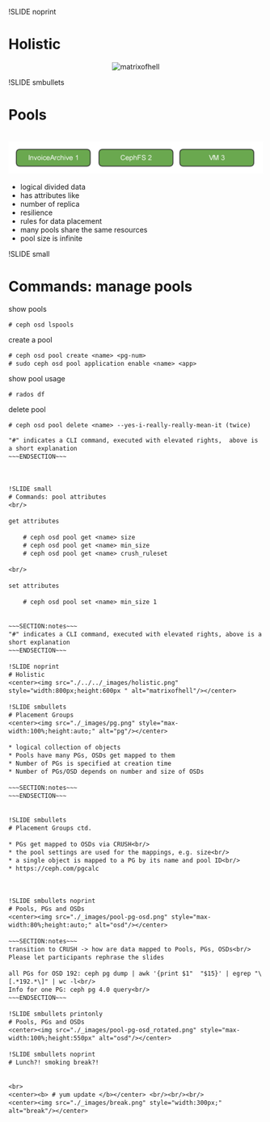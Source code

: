 !SLIDE noprint
# Holistic
<center><img src="./../../_images/holistic.png" style="width:800px;height:600px " alt="matrixofhell"/></center>

!SLIDE smbullets
# Pools 
<br/>
<center><img src="./_images/pool.png" style="max-width:100%;height:auto;" alt="pools"/></center>

* logical divided data
* has attributes like
 * number of replica
 * resilience
 * rules for data placement
* many pools share the same resources
* pool size is infinite

!SLIDE small
# Commands: manage pools

show pools

    # ceph osd lspools

create a pool
    
    # ceph osd pool create <name> <pg-num>
    # sudo ceph osd pool application enable <name> <app>

show pool usage

    # rados df

delete pool

    # ceph osd pool delete <name> --yes-i-really-really-mean-it (twice)


~~~SECTION:notes~~~
"#" indicates a CLI command, executed with elevated rights,  above is a short explanation
~~~ENDSECTION~~~



!SLIDE small
# Commands: pool attributes
<br/>

get attributes

    # ceph osd pool get <name> size
    # ceph osd pool get <name> min_size
    # ceph osd pool get <name> crush_ruleset

<br/>

set attributes

    # ceph osd pool set <name> min_size 1


~~~SECTION:notes~~~
"#" indicates a CLI command, executed with elevated rights, above is a short explanation
~~~ENDSECTION~~~

!SLIDE noprint
# Holistic
<center><img src="./../../_images/holistic.png" style="width:800px;height:600px " alt="matrixofhell"/></center>

!SLIDE smbullets
# Placement Groups
<center><img src="./_images/pg.png" style="max-width:100%;height:auto;" alt="pg"/></center>

* logical collection of objects 
* Pools have many PGs, OSDs get mapped to them
* Number of PGs is specified at creation time
* Number of PGs/OSD depends on number and size of OSDs

~~~SECTION:notes~~~
~~~ENDSECTION~~~


!SLIDE smbullets
# Placement Groups ctd.

* PGs get mapped to OSDs via CRUSH<br/>
* the pool settings are used for the mappings, e.g. size<br/>
* a single object is mapped to a PG by its name and pool ID<br/>
* https://ceph.com/pgcalc



!SLIDE smbullets noprint
# Pools, PGs and OSDs 
<center><img src="./_images/pool-pg-osd.png" style="max-width:80%;height:auto;" alt="osd"/></center>

~~~SECTION:notes~~~
transition to CRUSH -> how are data mapped to Pools, PGs, OSDs<br/>
Please let participants rephrase the slides

all PGs for OSD 192: ceph pg dump | awk '{print $1"  "$15}' | egrep "\[.*192.*\]" | wc -l<br/>
Info for one PG: ceph pg 4.0 query<br/>
~~~ENDSECTION~~~

!SLIDE smbullets printonly
# Pools, PGs and OSDs 
<center><img src="./_images/pool-pg-osd_rotated.png" style="max-width:100%;height:550px" alt="osd"/></center>

!SLIDE smbullets noprint
# Lunch?! smoking break?!


<br>
<center><b> # yum update </b></center> <br/><br/><br/>
<center><img src="./_images/break.png" style="width:300px;" alt="break"/></center>
